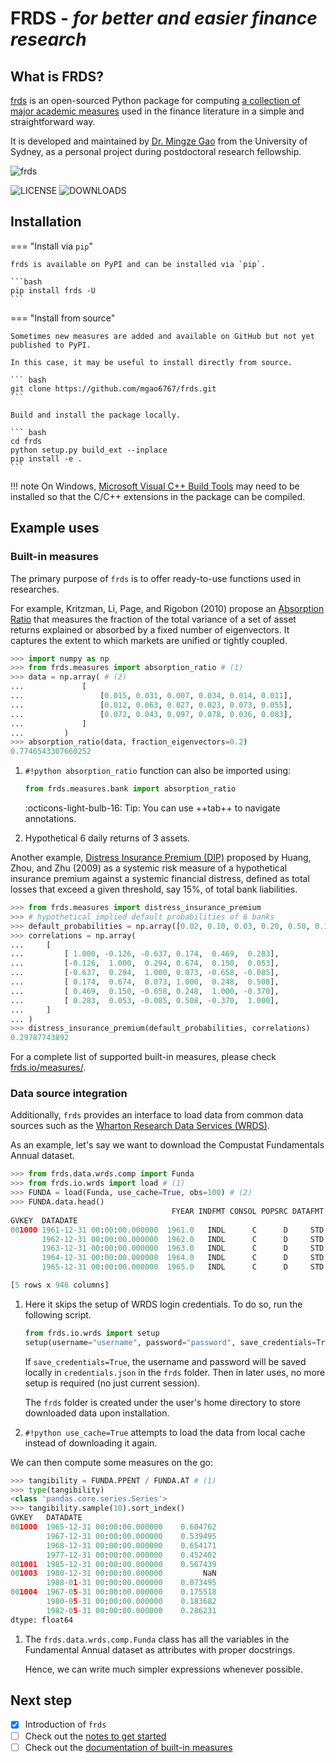 # FRDS - *for better and easier finance research*

## What is FRDS?

[frds](https://github.com/mgao6767/frds/) is an open-sourced Python package for computing [a collection of major academic measures](/measures/) used in the finance literature in a simple and straightforward way.

It is developed and maintained by [Dr. Mingze Gao](https://mingze-gao.com) from the University of Sydney, as a personal project during postdoctoral research fellowship.

![frds](https://github.com/mgao6767/frds/raw/master/images/frds_logo.png)

![LICENSE](https://img.shields.io/github/license/mgao6767/frds?color=blue) ![DOWNLOADS](https://img.shields.io/pypi/dm/frds?label=PyPI%20downloads)

## Installation

=== "Install via `pip`"

    frds is available on PyPI and can be installed via `pip`.

    ```bash
    pip install frds -U
    ```

=== "Install from source"
    
    Sometimes new measures are added and available on GitHub but not yet published to PyPI.

    In this case, it may be useful to install directly from source.

    ``` bash
    git clone https://github.com/mgao6767/frds.git
    ```

    Build and install the package locally.

    ``` bash
    cd frds
    python setup.py build_ext --inplace
    pip install -e .
    ```

!!! note
    On Windows, [Microsoft Visual C++ Build Tools](https://visualstudio.microsoft.com/downloads/#build-tools-for-visual-studio-2019) may need to be installed so that the C/C++ extensions in the package can be compiled. 

## Example uses

### Built-in measures

The primary purpose of `frds` is to offer ready-to-use functions used in researches.

For example, Kritzman, Li, Page, and Rigobon (2010) propose an [Absorption Ratio](https://frds.io/measures/absorption_ratio/) that measures the fraction of the total variance of a set of asset returns explained or absorbed by a fixed number of eigenvectors. It captures the extent to which markets are unified or tightly coupled.

``` python
>>> import numpy as np
>>> from frds.measures import absorption_ratio # (1)
>>> data = np.array( # (2)
...             [
...                 [0.015, 0.031, 0.007, 0.034, 0.014, 0.011],
...                 [0.012, 0.063, 0.027, 0.023, 0.073, 0.055],
...                 [0.072, 0.043, 0.097, 0.078, 0.036, 0.083],
...             ]
...         )
>>> absorption_ratio(data, fraction_eigenvectors=0.2)
0.7746543307660252
```

1. `#!python absorption_ratio` function can also be imported using:
   
    ``` python
    from frds.measures.bank import absorption_ratio
    ```
    
    :octicons-light-bulb-16: Tip: You can use ++tab++ to navigate annotations.

2. Hypothetical 6 daily returns of 3 assets.

Another example, [Distress Insurance Premium (DIP)](https://frds.io/measures/distress_insurance_premium/) proposed by Huang, Zhou, and Zhu (2009) as a systemic risk measure of a hypothetical insurance premium against a systemic financial distress, defined as total losses that exceed a given threshold, say 15%, of total bank liabilities.

``` python
>>> from frds.measures import distress_insurance_premium
>>> # hypothetical implied default probabilities of 6 banks
>>> default_probabilities = np.array([0.02, 0.10, 0.03, 0.20, 0.50, 0.15] 
>>> correlations = np.array(
...     [
...         [ 1.000, -0.126, -0.637, 0.174,  0.469,  0.283],
...         [-0.126,  1.000,  0.294, 0.674,  0.150,  0.053],
...         [-0.637,  0.294,  1.000, 0.073, -0.658, -0.085],
...         [ 0.174,  0.674,  0.073, 1.000,  0.248,  0.508],
...         [ 0.469,  0.150, -0.658, 0.248,  1.000, -0.370],
...         [ 0.283,  0.053, -0.085, 0.508, -0.370,  1.000],
...     ]
... )
>>> distress_insurance_premium(default_probabilities, correlations)       
0.29787743892
```

For a complete list of supported built-in measures, please check [frds.io/measures/](https://frds.io/measures/).

### Data source integration

Additionally, `frds` provides an interface to load data from common data sources such as the [Wharton Research Data Services (WRDS)](https://wrds-web.wharton.upenn.edu/wrds/).

As an example, let's say we want to download the Compustat Fundamentals Annual dataset.

``` python
>>> from frds.data.wrds.comp import Funda
>>> from frds.io.wrds import load # (1)
>>> FUNDA = load(Funda, use_cache=True, obs=100) # (2)
>>> FUNDA.data.head()
                                    FYEAR INDFMT CONSOL POPSRC DATAFMT   TIC      CUSIP                   CONM  ... PRCL_F   ADJEX_F RANK    AU  AUOP  AUOPIC CEOSO CFOSO
GVKEY  DATADATE                                                                                                 ...
001000 1961-12-31 00:00:00.000000  1961.0   INDL      C      D     STD  AE.2  000032102  A & E PLASTIK PAK INC  ...    NaN  3.341831  NaN  None  None    None  None  None
       1962-12-31 00:00:00.000000  1962.0   INDL      C      D     STD  AE.2  000032102  A & E PLASTIK PAK INC  ...    NaN  3.341831  NaN  None  None    None  None  None
       1963-12-31 00:00:00.000000  1963.0   INDL      C      D     STD  AE.2  000032102  A & E PLASTIK PAK INC  ...    NaN  3.244497  NaN  None  None    None  None  None
       1964-12-31 00:00:00.000000  1964.0   INDL      C      D     STD  AE.2  000032102  A & E PLASTIK PAK INC  ...    NaN  3.089999  NaN  None  None    None  None  None
       1965-12-31 00:00:00.000000  1965.0   INDL      C      D     STD  AE.2  000032102  A & E PLASTIK PAK INC  ...    NaN  3.089999  NaN  None  None    None  None  None

[5 rows x 946 columns]
```

1.  Here it skips the setup of WRDS login credentials. To do so, run the following script. 

    ``` python
    from frds.io.wrds import setup
    setup(username="username", password="password", save_credentials=True)
    ```

    If `save_credentials=True`, the username and password will be saved locally in `credentials.json` in the `frds` folder. Then in later uses, no more setup is required (no just current session).

    The `frds` folder is created under the user's home directory to store downloaded data upon installation.

2. `#!python use_cache=True` attempts to load the data from local cache instead of downloading it again.

We can then compute some measures on the go:

``` python
>>> tangibility = FUNDA.PPENT / FUNDA.AT # (1)
>>> type(tangibility)
<class 'pandas.core.series.Series'>
>>> tangibility.sample(10).sort_index()
GVKEY   DATADATE
001000  1965-12-31 00:00:00.000000    0.604762
        1967-12-31 00:00:00.000000    0.539495
        1968-12-31 00:00:00.000000    0.654171
        1977-12-31 00:00:00.000000    0.452402
001001  1985-12-31 00:00:00.000000    0.567439
001003  1980-12-31 00:00:00.000000         NaN
        1988-01-31 00:00:00.000000    0.073495
001004  1967-05-31 00:00:00.000000    0.175518
        1980-05-31 00:00:00.000000    0.183682
        1982-05-31 00:00:00.000000    0.286231
dtype: float64
```

1. The `frds.data.wrds.comp.Funda` class has all the variables in the Fundamental Annual dataset as attributes with proper docstrings. 

    Hence, we can write much simpler expressions whenever possible. 

## Next step

- [x] Introduction of `frds`
- [ ] Check out the [notes to get started](https://frds.io/../../getting-started/)
- [ ] Check out the [documentation of built-in measures](https://frds.io/measures/)